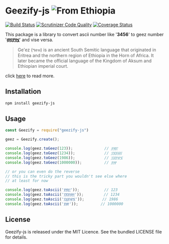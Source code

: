 Geezify-js  ![From Ethiopia](https://img.shields.io/badge/From-Ethiopia-brightgreen.svg)
==========

[![Build Status](https://travis-ci.org/geezify/geezify-js.svg?branch=master)](https://travis-ci.org/geezify/geezify-js)
[![Scrutinizer Code Quality](https://scrutinizer-ci.com/g/geezify/geezify-js/badges/quality-score.png?b=master)](https://scrutinizer-ci.com/g/geezify/geezify-js/?branch=master)
[![Coverage Status](https://coveralls.io/repos/github/geezify/geezify-js/badge.svg?branch=master)](https://coveralls.io/github/geezify/geezify-js?branch=master)

This package is a library to convert ascii number like '**3456**' to geez number '**፴፬፻፶፮**' and vise versa.

 > Ge'ez (ግዕዝ) is an ancient South Semitic language that originated in Eritrea and the northern region of Ethiopia in the Horn of Africa. It later became the official language of the Kingdom of Aksum and Ethiopian imperial court.
 
click [here](https://en.wikipedia.org/wiki/Ge%27ez) to read more.

Installation
------------
```sh
npm install geezify-js
```

Usage
----------------
```js
const Geezify = require("geezify-js")

geez = Geezify.create();

console.log(geez.toGeez(123));              // ፻፳፫
console.log(geez.toGeez(1234));             // ፲፪፻፴፬
console.log(geez.toGeez(1986));             // ፲፱፻፹፮
console.log(geez.toGeez(1000000));          // ፻፼

// or you can even do the reverse
// this is the tricky part you wouldn't see else where
// at least for now

console.log(geez.toAscii('፻፳፫'));           // 123
console.log(geez.toAscii('፲፪፻፴፬'));         // 1234
console.log(geez.toAscii('፲፱፻፹፮'));        // 1986
console.log(geez.toAscii('፻፼'));          // 1000000
```

License
-------
Geezify-js is released under the MIT Licence. See the bundled LICENSE file for details.
